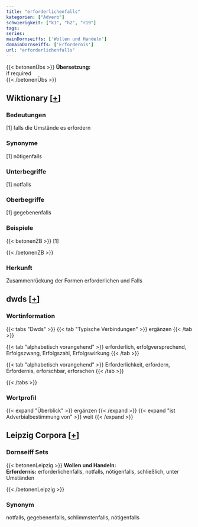 ```yaml
---
title: "erforderlichenfalls"
kategorien: ["Adverb"]
schwierigkeit: ["k1", "h2", "r19"]
tags:
series:
mainDornseiffs: ['Wollen und Handeln']
domainDornseiffs: ['Erfordernis']
url: "erforderlichenfalls"
---
```


{{< betonenÜbs >}}
**Übersetzung:**  
if required  
{{< /betonenÜbs >}}

## Wiktionary [[+](https://de.wiktionary.org/wiki/erforderlichenfalls)]

### Bedeutungen
[1] falls die Umstände es erfordern  

### Synonyme
[1] nötigenfalls  

### Unterbegriffe
[1] notfalls  

### Oberbegriffe
[1] gegebenenfalls  

### Beispiele
{{< betonenZB >}}
[1]  

{{< /betonenZB >}}
### Herkunft
Zusammenrückung der Formen erforderlichen und Falls  



## dwds [[+](https://www.dwds.de/wb/erforderlichenfalls)]

### Wortinformation
{{< tabs "Dwds" >}}
{{< tab "Typische Verbindungen" >}}
ergänzen
{{< /tab >}}

{{< tab "alphabetisch vorangehend" >}}
erforderlich, erfolgversprechend, Erfolgszwang, Erfolgszahl, Erfolgswirkung
{{< /tab >}}

{{< tab "alphabetisch vorangehend" >}}
Erforderlichkeit, erfordern, Erfordernis, erforschbar, erforschen
{{< /tab >}}

{{< /tabs >}}

### Wortprofil
{{< expand "Überblick" >}} ergänzen {{< /expand >}}
{{< expand "ist Adverbialbestimmung von" >}} weit {{< /expand >}}

## Leipzig Corpora [[+](https://corpora.uni-leipzig.de/en/res?word=erforderlichenfalls&corpusId=deu_newscrawl-public_2018)]

### Dornseiff Sets
{{< betonenLeipzig >}}
**Wollen und Handeln:**  
**Erfordernis:** erforderlichenfalls, notfalls, nötigenfalls, schließlich, unter Umständen  

{{< /betonenLeipzig >}}

### Synonym
notfalls, gegebenenfalls, schlimmstenfalls, nötigenfalls

